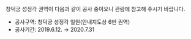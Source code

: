 창덕궁 성정각 권역이 다음과 같이 공사 중이오니 관람에 참고해 주시기 바랍니다.
- 공사구역: 창덕궁 성정각 일원(안내지도상 6번 권역)
- 공사기간: 2019.6.12. → 2020.7.31